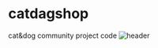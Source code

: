 # catdagshop
cat&amp;dog community project code
![header](https://capsule-render.vercel.app/api?type=wave&color=auto&height=300&section=header&text=CATDOG%20COMMUNITY&desc=CATDog%20Shoppingmall%20page-n-:rainbow:rainbow:rainbow:&fontSize=60&descSiza=40&fontAlignY=30&descAlignY=50)
